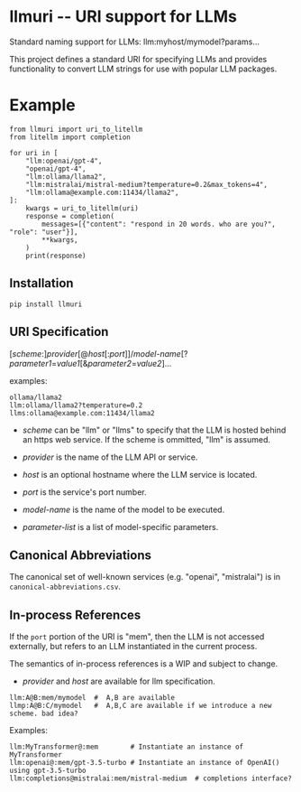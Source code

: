 # llmuri -- URI support for LLMs
Standard naming support for LLMs:  llm:myhost/mymodel?params...

This project defines a standard URI for specifying LLMs and provides functionality to
convert LLM strings for use with popular LLM packages.

# Example

```
from llmuri import uri_to_litellm
from litellm import completion

for uri in [
    "llm:openai/gpt-4",
    "openai/gpt-4",
    "llm:ollama/llama2",
    "llm:mistralai/mistral-medium?temperature=0.2&max_tokens=4",
    "llm:ollama@example.com:11434/llama2",
]:
    kwargs = uri_to_litellm(uri)
    response = completion(
        messages=[{"content": "respond in 20 words. who are you?", "role": "user"}],
        **kwargs,
    )
    print(response)
```

## Installation

```
pip install llmuri
```

## URI Specification

[*scheme*:]*provider*[@*host*[:*port*]]/*model-name*[?*parameter1*=*value1*[&*parameter2*=*value2*]...

examples:

```
ollama/llama2
llm:ollama/llama2?temperature=0.2
llms:ollama@example.com:11434/llama2
```

- *scheme* can be "llm" or "llms" to specify that the LLM is hosted behind
  an https web service.  If the scheme is ommitted, "llm" is assumed.

- *provider* is the name of the LLM API or service.

- *host* is an optional hostname where the LLM service is located.

- *port* is the service's port number.

- *model-name* is the name of the model to be executed.

- *parameter-list* is a list of model-specific parameters.

## Canonical Abbreviations

The canonical set of well-known services (e.g. "openai", "mistralai")
is in `canonical-abbreviations.csv`.

## In-process References

If the `port` portion of the URI is "mem", then the LLM is not accessed
externally, but refers to an LLM instantiated in the current process.

The semantics of in-process references is a WIP and subject to change.

- *provider* and *host* are available for llm specification.

```
llm:A@B:mem/mymodel  #  A,B are available
llmp:A@B:C/mymodel   #  A,B,C are available if we introduce a new scheme. bad idea?
```

Examples:

```
llm:MyTransformer@:mem        # Instantiate an instance of MyTransformer
llm:openai@:mem/gpt-3.5-turbo # Instantiate an instance of OpenAI() using gpt-3.5-turbo
llm:completions@mistralai:mem/mistral-medium  # completions interface?
```

